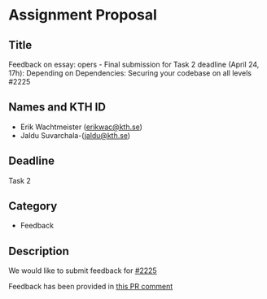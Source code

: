 # Assignment Proposal

## Title

Feedback on essay: opers - Final submission for Task 2 deadline (April 24, 17h): Depending on Dependencies: Securing your codebase on all levels #2225

## Names and KTH ID

  - Erik Wachtmeister (erikwac@kth.se)
  - Jaldu Suvarchala-(jaldu@kth.se)

## Deadline

Task 2

## Category

- Feedback

## Description

We would like to submit feedback for [#2225](https://github.com/KTH/devops-course/pull/2225#issue-1680217070)

Feedback has been provided in [this PR comment](https://github.com/KTH/devops-course/pull/2225#issuecomment-1522513183)
